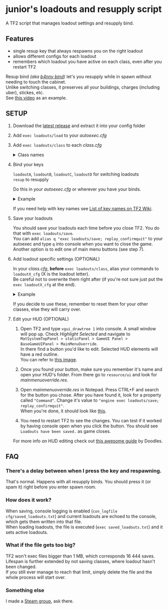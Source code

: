 # junior's loadouts and resupply script
A TF2 script that manages loadout settings and resupply bind.

## Features

- single resup key that always respawns you on the right loadout  
- allows different configs for each loadout  
- remembers which loadout you have active on each class, even after you restart TF2  

Resup bind _(aka [b4nny bind](https://m.twitch.tv/masonarium/clip/DeterminedBumblingWerewolfJKanStyle/))_ let's you resupply while in spawn without needing to touch the cabinet.  
Unlike switching classes, it preserves all your buildings, charges (including uber), stickes, etc.  
See [this video](https://youtu.be/KaWJgQxlp20) as an example.

## SETUP

1. Download the [latest release]() and extract it into your config folder

2. Add `exec loadouts/load` to your _autoexec.cfg_

3. Add `exec loadouts/class` to each _class.cfg_  

   <details>
   <summary>Class names</summary>

   _scout.cfg_ : `exec loadouts/scout`  
   _soldier.cfg_ : `exec loadouts/soldier`  
   _pyro.cfg_ : `exec loadouts/pyro`  
   _demoman.cfg_ : `exec loadouts/demoman`  
   _heavyweapons.cfg_ : `exec loadouts/heavyweapons`  
   _engineer.cfg_ : `exec loadouts/engineer`  
   _medic.cfg_ : `exec loadouts/medic`  
   _sniper.cfg_ : `exec loadouts/sniper`  
   _spy.cfg_ : `exec loadouts/spy`  

   </details>

4. Bind your keys
  
   `loadoutA`, `loadoutB`, `loadoutC`, `loadoutD` for switching loadouts  
   `resup` to resupply  

   Do this in your _autoexec.cfg_ or wherever you have your binds.  
   
   <details>
   <summary>Example</summary>

   ```
   bind F1 loadoutA
   bind F2 loadoutB
   bind F3 loadoutC
   bind F4 loadoutD
   bind ALT resup
   ```
   </details>

   If you need help with key names see [List of key names on TF2 Wiki](https://wiki.teamfortress.com/wiki/Scripting#List_of_key_names).  

5. Save your loadouts

   You should save your loadouts each time before you close TF2. You do that with `exec loadouts/save`.  
You can add `alias q "exec loadouts/save; replay_confirmquit"` to your autoexec and type `q` into console when you want to close the game.  
Another option is to edit one of main menu buttons (see step 7).  

6. Add loadout specific settings (OPTIONAL)
  
   In your _class.cfg_, **before** `exec loadouts/class`, alias your commands to `loadoutX_cfg` (X is the loadout letter).  
Be careful not to overwrite them right after (if you're not sure just put the `exec loadoutX_cfg` at the end).

   <details>
   <summary>Example</summary>

   in _medic.cfg_  
   ```
   bind 1 slot1  // some binds
   cl_crosshair_scale 20  // some settings

   alias loadoutA_cfg "exec uber; say_team running uber"
   alias loadoutB_cfg "exec kritz; say_team running kritz"
   alias loadoutC_cfg "exec quickfix; say_team running quickfix"
   alias loadoutD_cfg  // no settings for D

   exec uber  // before exec loadouts/medic => lower priority than loadoutX_cfg

   exec loadouts/medic  // will call one of loadoutX_cfg

   cl_crosshair_file crosshair3  // after exec loadouts/medic => higher priority than loadoutX_cfg
   ```
   </details>

   If you decide to use these, remember to reset them for your other classes, else they will carry over.  

7. Edit your HUD (OPTIONAL)

   1. Open TF2 and type `vgui_drawtree 1` into console. A small window will pop up. Check _Highlight Selected_ and navigate to `MatSystemTopPanel > staticPanel > GameUI Panel > BaseGameUIPanel > MainMenuOverride`.  
In there find a button you'd like to edit. Selected HUD elements will have a  red outline.  
You can refer to [this image]().

   2. Once you found your button, make sure you remember it's name and open your HUD's folder. From there go to `resource/ui` and look for _mainmenuoverride.res_.

   3. Open _mainmenuoverride.res_ in Notepad. Press CTRL+F and search for the button you chose. After you have found it, look for a property called `"Command"`. Change it's value to `"engine exec loadouts/save; replay_confirmquit"`.  
When you're done, it should look like [this]().

   4. You need to restart TF2 to see the changes. You can test if it worked by having console open when you click the button. You should see `Loadouts have been saved.` as game closes.

   For more info on HUD editing check out [this awesome guide](http://doodlesstuff.com/?p=tf2hud) by Doodles.

## FAQ

### There's a delay between when I press the key and respawning.
That's normal. Happens with all resupply binds. You should press it (or spam it) right before you enter spawn room.

### How does it work?
When saving, console logging is enabled (`con_logfile cfg/saved_loadouts.txt`) and current loadouts are echoed to the console, which gets them written into that file.  
When loading loadouts, the file is executed (`exec saved_loadouts.txt`) and it sets active loadouts.  

### What if the file gets too big?
TF2 won't exec files bigger than 1 MB, which corresponds 16 444 saves. Lifespan is further extended by not saving classes, where loadout hasn't been changed.  
If you still ever manage to reach that limit, simply delete the file and the whole process will start over.  

### Something else
I made a [Steam group](), ask there.
